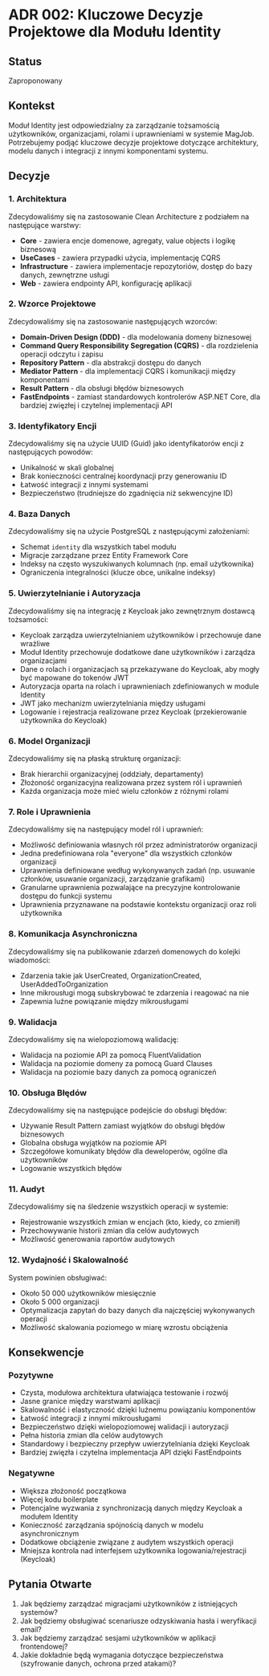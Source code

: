 # ADR 002: Kluczowe Decyzje Projektowe dla Modułu Identity

## Status

Zaproponowany

## Kontekst

Moduł Identity jest odpowiedzialny za zarządzanie tożsamością użytkowników, organizacjami, rolami i uprawnieniami w systemie MagJob. Potrzebujemy podjąć kluczowe decyzje projektowe dotyczące architektury, modelu danych i integracji z innymi komponentami systemu.

## Decyzje

### 1. Architektura

Zdecydowaliśmy się na zastosowanie Clean Architecture z podziałem na następujące warstwy:
- **Core** - zawiera encje domenowe, agregaty, value objects i logikę biznesową
- **UseCases** - zawiera przypadki użycia, implementację CQRS
- **Infrastructure** - zawiera implementacje repozytoriów, dostęp do bazy danych, zewnętrzne usługi
- **Web** - zawiera endpointy API, konfigurację aplikacji

### 2. Wzorce Projektowe

Zdecydowaliśmy się na zastosowanie następujących wzorców:
- **Domain-Driven Design (DDD)** - dla modelowania domeny biznesowej
- **Command Query Responsibility Segregation (CQRS)** - dla rozdzielenia operacji odczytu i zapisu
- **Repository Pattern** - dla abstrakcji dostępu do danych
- **Mediator Pattern** - dla implementacji CQRS i komunikacji między komponentami
- **Result Pattern** - dla obsługi błędów biznesowych
- **FastEndpoints** - zamiast standardowych kontrolerów ASP.NET Core, dla bardziej zwięzłej i czytelnej implementacji API

### 3. Identyfikatory Encji

Zdecydowaliśmy się na użycie UUID (Guid) jako identyfikatorów encji z następujących powodów:
- Unikalność w skali globalnej
- Brak konieczności centralnej koordynacji przy generowaniu ID
- Łatwość integracji z innymi systemami
- Bezpieczeństwo (trudniejsze do zgadnięcia niż sekwencyjne ID)

### 4. Baza Danych

Zdecydowaliśmy się na użycie PostgreSQL z następującymi założeniami:
- Schemat `identity` dla wszystkich tabel modułu
- Migracje zarządzane przez Entity Framework Core
- Indeksy na często wyszukiwanych kolumnach (np. email użytkownika)
- Ograniczenia integralności (klucze obce, unikalne indeksy)

### 5. Uwierzytelnianie i Autoryzacja

Zdecydowaliśmy się na integrację z Keycloak jako zewnętrznym dostawcą tożsamości:
- Keycloak zarządza uwierzytelnianiem użytkowników i przechowuje dane wrażliwe
- Moduł Identity przechowuje dodatkowe dane użytkowników i zarządza organizacjami
- Dane o rolach i organizacjach są przekazywane do Keycloak, aby mogły być mapowane do tokenów JWT
- Autoryzacja oparta na rolach i uprawnieniach zdefiniowanych w module Identity
- JWT jako mechanizm uwierzytelniania między usługami
- Logowanie i rejestracja realizowane przez Keycloak (przekierowanie użytkownika do Keycloak)

### 6. Model Organizacji

Zdecydowaliśmy się na płaską strukturę organizacji:
- Brak hierarchii organizacyjnej (oddziały, departamenty)
- Złożoność organizacyjna realizowana przez system ról i uprawnień
- Każda organizacja może mieć wielu członków z różnymi rolami

### 7. Role i Uprawnienia

Zdecydowaliśmy się na następujący model ról i uprawnień:
- Możliwość definiowania własnych ról przez administratorów organizacji
- Jedna predefiniowana rola "everyone" dla wszystkich członków organizacji
- Uprawnienia definiowane według wykonywanych zadań (np. usuwanie członków, usuwanie organizacji, zarządzanie grafikami)
- Granularne uprawnienia pozwalające na precyzyjne kontrolowanie dostępu do funkcji systemu
- Uprawnienia przyznawane na podstawie kontekstu organizacji oraz roli użytkownika

### 8. Komunikacja Asynchroniczna

Zdecydowaliśmy się na publikowanie zdarzeń domenowych do kolejki wiadomości:
- Zdarzenia takie jak UserCreated, OrganizationCreated, UserAddedToOrganization
- Inne mikrousługi mogą subskrybować te zdarzenia i reagować na nie
- Zapewnia luźne powiązanie między mikrousługami

### 9. Walidacja

Zdecydowaliśmy się na wielopoziomową walidację:
- Walidacja na poziomie API za pomocą FluentValidation
- Walidacja na poziomie domeny za pomocą Guard Clauses
- Walidacja na poziomie bazy danych za pomocą ograniczeń

### 10. Obsługa Błędów

Zdecydowaliśmy się na następujące podejście do obsługi błędów:
- Używanie Result Pattern zamiast wyjątków do obsługi błędów biznesowych
- Globalna obsługa wyjątków na poziomie API
- Szczegółowe komunikaty błędów dla deweloperów, ogólne dla użytkowników
- Logowanie wszystkich błędów

### 11. Audyt

Zdecydowaliśmy się na śledzenie wszystkich operacji w systemie:
- Rejestrowanie wszystkich zmian w encjach (kto, kiedy, co zmienił)
- Przechowywanie historii zmian dla celów audytowych
- Możliwość generowania raportów audytowych

### 12. Wydajność i Skalowalność

System powinien obsługiwać:
- Około 50 000 użytkowników miesięcznie
- Około 5 000 organizacji
- Optymalizacja zapytań do bazy danych dla najczęściej wykonywanych operacji
- Możliwość skalowania poziomego w miarę wzrostu obciążenia

## Konsekwencje

### Pozytywne

- Czysta, modułowa architektura ułatwiająca testowanie i rozwój
- Jasne granice między warstwami aplikacji
- Skalowalność i elastyczność dzięki luźnemu powiązaniu komponentów
- Łatwość integracji z innymi mikrousługami
- Bezpieczeństwo dzięki wielopoziomowej walidacji i autoryzacji
- Pełna historia zmian dla celów audytowych
- Standardowy i bezpieczny przepływ uwierzytelniania dzięki Keycloak
- Bardziej zwięzła i czytelna implementacja API dzięki FastEndpoints

### Negatywne

- Większa złożoność początkowa
- Więcej kodu boilerplate
- Potencjalne wyzwania z synchronizacją danych między Keycloak a modułem Identity
- Konieczność zarządzania spójnością danych w modelu asynchronicznym
- Dodatkowe obciążenie związane z audytem wszystkich operacji
- Mniejsza kontrola nad interfejsem użytkownika logowania/rejestracji (Keycloak)

## Pytania Otwarte

1. Jak będziemy zarządzać migracjami użytkowników z istniejących systemów?
2. Jak będziemy obsługiwać scenariusze odzyskiwania hasła i weryfikacji email?
3. Jak będziemy zarządzać sesjami użytkowników w aplikacji frontendowej?
4. Jakie dokładnie będą wymagania dotyczące bezpieczeństwa (szyfrowanie danych, ochrona przed atakami)? 